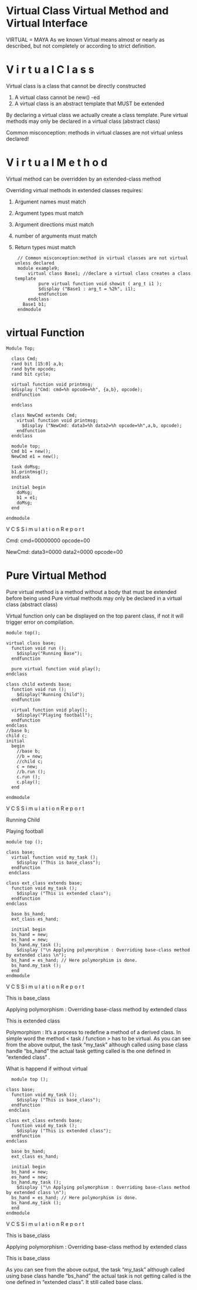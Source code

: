 # Virtual Class Virtual Method and Virtual Interface

VIRTUAL = MAYA
As we known Virtual means almost or nearly as described, but not completely or according to strict definition. 

# V i r t u a l    C l a s s

Virtual class is a class that cannot be directly constructed
1. A virtual class cannot be new() -ed
2. A virtual class is an abstract template that MUST be extended

By declaring a virtual class we actually create a class template. Pure virtual methods may only be declared in a virtual class (abstract class)

Common misconception: methods in virtual classes are not virtual unless declared!

# V i r t u a l    M e t h o d

Virtual method can be overridden by an extended-class method

Overriding virtual methods in extended classes requires:
1. Argument names must match
2. Argument types must match
3. Argument directions must match
4. number of arguments must match
5. Return types must match

        // Common misconception:method in virtual classes are not virtual unless declared
        module example9;
            virtual class Base1; //declare a virtual class creates a class template
                pure virtual function void showit ( arg_t i1 );
                $display ("Base1 : arg_t = %2h", i1);
                endfunction 
            endclass
          Base1 b1;  
        endmodule

# virtual Function

    Module Top;
    
      class Cmd;
      rand bit [15:0] a,b;
      rand byte opcode;
      rand bit cycle;
  
      virtual function void printmsg;
      $display ("Cmd: cmd=%h opcode=%h", {a,b}, opcode);
      endfunction
  
      endclass

      class NewCmd extends Cmd;
        virtual function void printmsg;
          $display ("NewCmd: data3=%h data2=%h opcode=%h",a,b, opcode);
        endfunction
      endclass
      
      module top;
      Cmd b1 = new();
      NewCmd e1 = new();

      task doMsg;
      b1.printmsg();
      endtask

      initial begin
        doMsg;
        b1 = e1;
        doMsg;
      end
      
    endmodule
    
V C S   S i m u l a t i o n   R e p o r t 

   Cmd: cmd=00000000 opcode=00
   
   NewCmd: data3=0000 data2=0000 opcode=00
   

# Pure Virtual Method

Pure virtual method is a method without a body that must be extended before being used
Pure virtual methods may only be declared in a virtual class (abstract class)

Virtual function only can be displayed on the top parent class, if not it will trigger error on compilation.

    module top();
  
    virtual class base;
      function void run ();
        $display("Running Base");
      endfunction
    
      pure virtual function void play();
    endclass
  
    class child extends base;
      function void run ();
        $display("Running Child");
      endfunction
    
      virtual function void play();
        $display("Playing football");
      endfunction
    endclass
    //base b;
    child c;
    initial
      begin
        //base b; 
        //b = new;
        //child c;
        c = new;
        //b.run ();
        c.run ();
        c.play();
      end
       
    endmodule

V C S   S i m u l a t i o n   R e p o r t 

Running Child

Playing football
           


   
   
   
    module top ();

    class base;
      virtual function void my_task ();
        $display ("This is base_class");
      endfunction
     endclass

    class ext_class extends base;
      function void my_task ();
        $display ("This is extended class");
      endfunction
    endclass

      base bs_hand;
      ext_class es_hand;

      initial begin
      bs_hand = new;
      es_hand = new;
      bs_hand.my_task ();
        $display ("\n Applying polymorphism : Overriding base-class method by extended class \n");
      bs_hand = es_hand; // Here polymorphism is done.
      bs_hand.my_task ();
      end
    endmodule   

V C S   S i m u l a t i o n   R e p o r t 
   
This is base_class

Applying polymorphism : Overriding base-class method by extended class 

This is extended class

Polymorphism : It’s a process to redefine a method of a derived class. In simple word the method < task / function > has to be virtual. As you can see from the above output, the task “my_task” although called using base class handle “bs_hand” the actual task getting called is the one defined in “extended class” .

    
What is happend if without virtual

      module top ();

    class base;
      function void my_task ();
        $display ("This is base_class");
      endfunction
     endclass

    class ext_class extends base;
      function void my_task ();
        $display ("This is extended class");
      endfunction
    endclass

      base bs_hand;
      ext_class es_hand;

      initial begin
      bs_hand = new;
      es_hand = new;
      bs_hand.my_task ();
        $display ("\n Applying polymorphism : Overriding base-class method by extended class \n");
      bs_hand = es_hand; // Here polymorphism is done.
      bs_hand.my_task ();
      end
    endmodule   
           
V C S   S i m u l a t i o n   R e p o r t 

This is base_class

 Applying polymorphism : Overriding base-class method by extended class 

This is base_class

As you can see from the above output, the task “my_task” although called using base class handle “bs_hand” the actual task is not getting called is the one defined in “extended class”. It still called base class.
